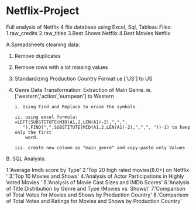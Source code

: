 # Netflix-Project
Full analysis of Netflix 4 file  database using Excel, Sql, Tableau
Files:
  1.raw_credits
  2.raw_titles
  3.Best Shows Netflix
  4.Best Movies Netflix

A.Spreadsheets cleaning data:
  
  1. Remove duplicates
  2. Remove rows with a lot missing values
  3. Standardizing Production Country Format i.e ['US'] to US
  4. Genre Data Transformation: Extraction of Main Genre. ie. ['western','action','european'] 
     to Western
     
         i. Using Find and Replace to erase the symbols
     
         ii. using excel formula: =LEFT(SUBSTITUTE(MID(A1,2,LEN(A1)-2),",",", 
            "),FIND(",",SUBSTITUTE(MID(A1,2,LEN(A1)-2),",",", "))-1) to keep only the first 
             word.
     
         iii. create new column as "main_genre" and copy-paste only Values



B. SQL Analysis:
 
  1.'Average Imdb score by Type'
  2.'Top 20 high rated movies(8.0+) on Netflix '
  3.'Top 10 Movies and Shows'
  4.'Analysis of Actor Participations in Highly Voted Movies '
  5.'Analysis of Movie Cast Sizes and IMDb Scores'
  6.'Analysis of Title Distribution by Genre and Type (Movies vs. Shows)'
  7.'Comparison of Total Votes for Movies and Shows by Production Country'
  8.'Comparison of Total Votes and Ratings for Movies and Shows by Production Country'
  

